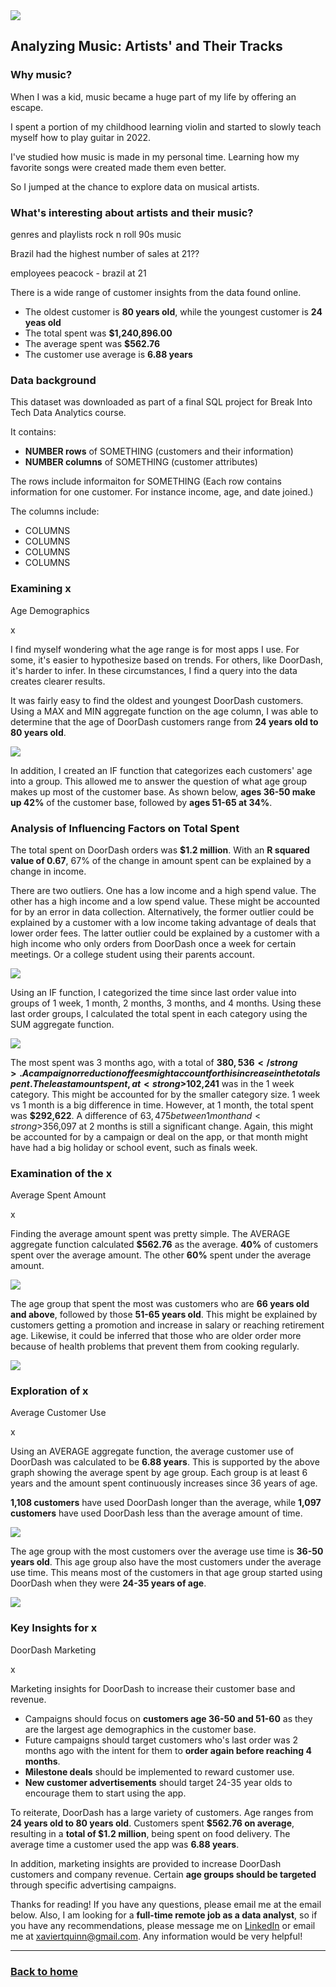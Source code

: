 <img src="images/PLACEHOLDER.png?raw=true"/>

## Analyzing Music: Artists' and Their Tracks

### Why music?

When I was a kid, music became a huge part of my life by offering an escape. 

I spent a portion of my childhood learning violin and started to slowly teach myself how to play guitar in 2022.

I've studied how music is made in my personal time. Learning how my favorite songs were created made them even better.

So I jumped at the chance to explore data on musical artists. 

### What's interesting about artists and their music?

genres and playlists
rock n roll 90s music

Brazil had the highest number of sales at 21??

employees
peacock - brazil at 21



There is a wide range of customer insights from the data found online.

<ul>
  <li>The oldest customer is <strong>80 years old</strong>, while the youngest customer is <strong>24 yeas old</strong></li>
  <li>The total spent was <strong>$1,240,896.00</strong></li>
  <li>The average spent was <strong>$562.76</strong></li>
  <li>The customer use average is <strong>6.88 years</strong></li>
</ul> 

### Data background

This dataset was downloaded as part of a final SQL project for Break Into Tech Data Analytics course. 

It contains:

<ul>
  <li><strong>NUMBER rows</strong> of SOMETHING (customers and their information)</li>
  <li><strong>NUMBER columns</strong> of SOMETHING (customer attributes)</li>
</ul>

The rows include informaiton for SOMETHING (Each row contains information for one customer. For instance income, age, and date joined.)

The columns include:
<ul>
  <li>COLUMNS</li>
  <li>COLUMNS</li>
  <li>COLUMNS</li>
  <li>COLUMNS</li>
</ul>

### Examining x
Age Demographics

x

I find myself wondering what the age range is for most apps I use. For some, it's easier to hypothesize based on trends. For others, like DoorDash, it's harder to infer. In these circumstances, I find a query into the data creates clearer results.

It was fairly easy to find the oldest and youngest DoorDash customers. Using a MAX and MIN aggregate function on the age column, I was able to determine that the age of DoorDash customers range from <strong>24 years old to 80 years old</strong>. 

<img src="images/DoorDash_CustomerAge.png?raw=true"/>

In addition, I created an IF function that categorizes each customers' age into a group. This allowed me to answer the question of what age group makes up most of the customer base. As shown below, <strong>ages 36-50 make up 42%</strong> of the customer base, followed by <strong>ages 51-65 at 34%</strong>.

### Analysis of Influencing Factors on Total Spent

The total spent on DoorDash orders was <strong>$1.2 million</strong>. With an <strong>R squared value of 0.67</strong>, 67% of the change in amount spent can be explained by a change in income.

There are two outliers. One has a low income and a high spend value. The other has a high income and a low spend value. These might be accounted for by an error in data collection. Alternatively, the former outlier could be explained by a customer with a low income taking advantage of deals that lower order fees. The latter outlier could be explained by a customer with a high income who only orders from DoorDash once a week for certain meetings. Or a college student using their parents account.

<img src="images/DoorDash_Scatter.png?raw=true"/>

Using an IF function, I categorized the time since last order value into groups of 1 week, 1 month, 2 months, 3 months, and 4 months. Using these last order groups, I calculated the total spent in each category using the SUM aggregate function. 

<img src="images/DoorDash_TotalSpent_LastOrder.png?raw=true"/>

The most spent was 3 months ago, with a total of <strong>$380,536</strong>. A campaign or reduction of fees might account for this increase in the total spent. The least amount spent, at <strong>$102,241</strong> was in the 1 week category. This might be accounted for by the smaller category size. 1 week vs 1 month is a big difference in time. However, at 1 month, the total spent was <strong>$292,622</strong>. A difference of $63,475 between 1 month and <strong>$356,097</strong> at 2 months is still a significant change. Again, this might be accounted for by a campaign or deal on the app, or that month might have had a big holiday or school event, such as finals week.

### Examination of the x
Average Spent Amount

x

Finding the average amount spent was pretty simple. The AVERAGE aggregate function calculated <strong>$562.76</strong> as the average. <strong>40%</strong> of customers spent over the average amount. The other <strong>60%</strong> spent under the average amount. 

<img src="images/DoorDash_OverUnder_AverageSpent.png?raw=true"/>

The age group that spent the most was customers who are <strong>66 years old and above</strong>, followed by those <strong>51-65 years old</strong>. This might be explained by customers getting a promotion and increase in salary or reaching retirement age. Likewise, it could be inferred that those who are older order more because of health problems that prevent them from cooking regularly.

<img src="images/DoorDash_AgeAverageSpent.png?raw=true"/>

### Exploration of x
Average Customer Use

x

Using an AVERAGE aggregate function, the average customer use of DoorDash was calculated to be <strong>6.88 years</strong>. This is supported by the above graph showing the average spent by age group. Each group is at least 6 years and the amount spent continuously increases since 36 years of age. 

<strong>1,108 customers</strong> have used DoorDash longer than the average, while <strong>1,097 customers</strong> have used DoorDash less than the average amount of time. 

<img src="images/DoorDash_OverUnder_AverageUse.png?raw=true"/>

The age group with the most customers over the average use time is <strong>36-50 years old</strong>. This age group also have the most customers under the average use time. This means most of the customers in that age group started using DoorDash when they were <strong>24-35 years of age</strong>.

<img src="images/DoorDash_OverUnder_AverageUse_AgeGroup.png?raw=true"/>

### Key Insights for x
DoorDash Marketing

x

Marketing insights for DoorDash to increase their customer base and revenue.

<ul>
  <li>Campaigns should focus on <strong>customers age 36-50 and 51-60</strong> as they are the largest age demographics in the customer base.</li>
  <li>Future campaigns should target customers who's last order was 2 months ago with the intent for them to <strong>order again before reaching 4 months</strong>.</li>
  <li><strong>Milestone deals</strong> should be implemented to reward customer use.</li>
  <li><strong>New customer advertisements</strong> should target 24-35 year olds to encourage them to start using the app.</li>
</ul>

To reiterate, DoorDash has a large variety of customers. Age ranges from <strong>24 years old to 80 years old</strong>. Customers spent <strong>$562.76 on average</strong>, resulting in a <strong>total of $1.2 million</strong>, being spent on food delivery. The average time a customer used the app was <strong>6.88 years</strong>.

In addition, marketing insights are provided to increase DoorDash customers and company revenue. Certain <strong>age groups should be targeted</strong> through specific advertising campaigns.

Thanks for reading! If you have any questions, please email me at the email below. Also, I am looking for a <strong>full-time remote job as a data analyst</strong>, so if you have any recommendations, please message me on [LinkedIn](https://www.linkedin.com/in/xaviertquinn/) or email me at xaviertquinn@gmail.com. Any information would be very helpful!

---

### [Back to home](/index)
